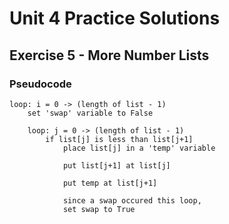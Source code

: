 # Unit 4 Practice Solutions

## **Exercise 5 - More Number Lists**

### Pseudocode

    loop: i = 0 -> (length of list - 1)
        set 'swap' variable to False

        loop: j = 0 -> (length of list - 1)
            if list[j] is less than list[j+1]
                place list[j] in a 'temp' variable

                put list[j+1] at list[j]

                put temp at list[j+1]

                since a swap occured this loop,
                set swap to True
